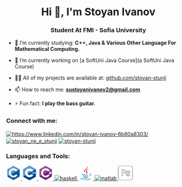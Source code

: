 <h1 align="center">Hi 👋, I'm Stoyan Ivanov</h1>
<h3 align="center">Student At FMI - Sofia University</h3>

- 🌱 I’m currently studying: **C++, Java & Various Other Language For Mathematical Computing.**

- 📝 I’m currently working on [a SoftUni Java Course](a SoftUni Java Course)

- 👨‍💻 All of my projects are available at: [github.com/stoyan-stunji](github.com/stoyan-stunji)

- 📫 How to reach me: **sustoyanivanov2@gmail.com**

- ⚡ Fun fact: **I play the bass guitar.**

<h3 align="left">Connect with me:</h3>
<p align="left">
<a href="https://linkedin.com/in/https://www.linkedin.com/in/stoyan-ivanov-6b80a8303/" target="blank"><img align="center" src="https://raw.githubusercontent.com/rahuldkjain/github-profile-readme-generator/master/src/images/icons/Social/linked-in-alt.svg" alt="https://www.linkedin.com/in/stoyan-ivanov-6b80a8303/" height="30" width="40" /></a>
<a href="https://instagram.com/stoyan_ne_e_stunji" target="blank"><img align="center" src="https://raw.githubusercontent.com/rahuldkjain/github-profile-readme-generator/master/src/images/icons/Social/instagram.svg" alt="stoyan_ne_e_stunji" height="30" width="40" /></a>
<a href="https://www.leetcode.com/stoyan-stunji" target="blank"><img align="center" src="https://raw.githubusercontent.com/rahuldkjain/github-profile-readme-generator/master/src/images/icons/Social/leet-code.svg" alt="stoyan-stunji" height="30" width="40" /></a>
</p>

<h3 align="left">Languages and Tools:</h3>
<p align="left"> <a href="https://www.cprogramming.com/" target="_blank" rel="noreferrer"> <img src="https://raw.githubusercontent.com/devicons/devicon/master/icons/c/c-original.svg" alt="c" width="40" height="40"/> </a> <a href="https://www.w3schools.com/cpp/" target="_blank" rel="noreferrer"> <img src="https://raw.githubusercontent.com/devicons/devicon/master/icons/cplusplus/cplusplus-original.svg" alt="cplusplus" width="40" height="40"/> </a> <a href="https://www.w3schools.com/cs/" target="_blank" rel="noreferrer"> <img src="https://raw.githubusercontent.com/devicons/devicon/master/icons/csharp/csharp-original.svg" alt="csharp" width="40" height="40"/> </a> <a href="https://www.haskell.org/" target="_blank" rel="noreferrer"> <img src="https://upload.wikimedia.org/wikipedia/commons/1/1c/Haskell-Logo.svg" alt="haskell" width="40" height="40"/> </a> <a href="https://www.java.com" target="_blank" rel="noreferrer"> <img src="https://raw.githubusercontent.com/devicons/devicon/master/icons/java/java-original.svg" alt="java" width="40" height="40"/> </a> <a href="https://www.mathworks.com/" target="_blank" rel="noreferrer"> <img src="https://upload.wikimedia.org/wikipedia/commons/2/21/Matlab_Logo.png" alt="matlab" width="40" height="40"/> </a> <a href="https://www.photoshop.com/en" target="_blank" rel="noreferrer"> <img src="https://raw.githubusercontent.com/devicons/devicon/master/icons/photoshop/photoshop-line.svg" alt="photoshop" width="40" height="40"/> </a> </p>
